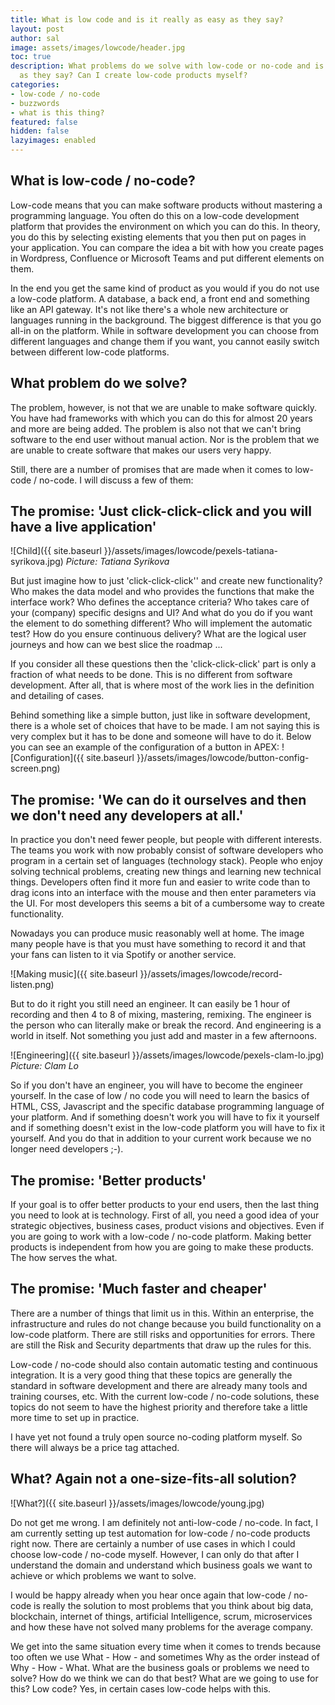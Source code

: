 ```yaml
---
title: What is low code and is it really as easy as they say?
layout: post
author: sal
image: assets/images/lowcode/header.jpg
toc: true
description: What problems do we solve with low-code or no-code and is it as easy
  as they say? Can I create low-code products myself?
categories:
- low-code / no-code
- buzzwords
- what is this thing?
featured: false
hidden: false
lazyimages: enabled
---
```


## What is low-code / no-code?
Low-code means that you can make software products without mastering a programming language. You often do this on a low-code development platform that provides the environment on which you can do this. In theory, you do this by selecting existing elements that you then put on pages in your application. You can compare the idea a bit with how you create pages in Wordpress, Confluence or Microsoft Teams and put different elements on them.

In the end you get the same kind of product as you would if you do not use a low-code platform. A database, a back end, a front end and something like an API gateway. It's not like there's a whole new architecture or languages ​​running in the background. The biggest difference is that you go all-in on the platform. While in software development you can choose from different languages ​​and change them if you want, you cannot easily switch between different low-code platforms.

## What problem do we solve?
The problem, however, is not that we are unable to make software quickly. You have had frameworks with which you can do this for almost 20 years and more are being added. The problem is also not that we can't bring software to the end user without manual action. Nor is the problem that we are unable to create software that makes our users very happy.

Still, there are a number of promises that are made when it comes to low-code / no-code. I will discuss a few of them:

## The promise: 'Just click-click-click and you will have a live application'

![Child]({{ site.baseurl }}/assets/images/lowcode/pexels-tatiana-syrikova.jpg)
*Picture: Tatiana Syrikova*

But just imagine how to just 'click-click-click'' and create new functionality? Who makes the data model and who provides the functions that make the interface work? Who defines the acceptance criteria? Who takes care of your (company) specific designs and UI? And what do you do if you want the element to do something different? Who will implement the automatic test? How do you ensure continuous delivery? What are the logical user journeys and how can we best slice the roadmap ...

If you consider all these questions then the 'click-click-click' part is only a fraction of what needs to be done. This is no different from software development. After all, that is where most of the work lies in the definition and detailing of cases.

Behind something like a simple button, just like in software development, there is a whole set of choices that have to be made. I am not saying this is very complex but it has to be done and someone will have to do it. Below you can see an example of the configuration of a button in APEX:
![Configuration]({{ site.baseurl }}/assets/images/lowcode/button-config-screen.png)

## The promise: 'We can do it ourselves and then we don't need any developers at all.'
In practice you don't need fewer people, but people with different interests. The teams you work with now probably consist of software developers who program in a certain set of languages ​​(technology stack). People who enjoy solving technical problems, creating new things and learning new technical things. Developers often find it more fun and easier to write code than to drag icons into an interface with the mouse and then enter parameters via the UI. For most developers this seems a bit of a cumbersome way to create functionality.


Nowadays you can produce music reasonably well at home. The image many people have is that you must have something to record it and that your fans can listen to it via Spotify or another service.

![Making music]({{ site.baseurl }}/assets/images/lowcode/record-listen.png)

But to do it right you still need an engineer. It can easily be 1 hour of recording and then 4 to 8 of mixing, mastering, remixing. The engineer is the person who can literally make or break the record. And engineering is a world in itself. Not something you just add and master in a few afternoons.

![Engineering]({{ site.baseurl }}/assets/images/lowcode/pexels-clam-lo.jpg)
*Picture: Clam Lo*

So if you don't have an engineer, you will have to become the engineer yourself. In the case of low / no code you will need to learn the basics of HTML, CSS, Javascript and the specific database programming language of your platform. And if something doesn't work you will have to fix it yourself and if something doesn't exist in the low-code platform you will have to fix it yourself. And you do that in addition to your current work because we no longer need developers ;-).


## The promise: 'Better products'
If your goal is to offer better products to your end users, then the last thing you need to look at is technology. First of all, you need a good idea of ​​your strategic objectives, business cases, product visions and objectives. Even if you are going to work with a low-code / no-code platform. Making better products is independent from how you are going to make these products. The how serves the what.

## The promise: 'Much faster and cheaper'
There are a number of things that limit us in this. Within an enterprise, the infrastructure and rules do not change because you build functionality on a low-code platform. There are still risks and opportunities for errors. There are still the Risk and Security departments that draw up the rules for this.

Low-code / no-code should also contain automatic testing and continuous integration. It is a very good thing that these topics are generally the standard in software development and there are already many tools and training courses, etc. With the current low-code / no-code solutions, these topics do not seem to have the highest priority and therefore take a little more time to set up in practice.

I have yet not found a truly open source no-coding platform myself. So there will always be a price tag attached.

## What? Again not a one-size-fits-all solution?

![What?]({{ site.baseurl }}/assets/images/lowcode/young.jpg)

Do not get me wrong. I am definitely not anti-low-code / no-code. In fact, I am currently setting up test automation for low-code / no-code products right now. There are certainly a number of use cases in which I could choose low-code / no-code myself. However, I can only do that after I understand the domain and understand which business goals we want to achieve or which problems we want to solve.

I would be happy already when you hear once again that low-code / no-code is really the solution to most problems that you think about big data, blockchain, internet of things, artificial Intelligence, scrum, microservices and how these have not solved many problems for the average company.

We get into the same situation every time when it comes to trends because too often we use What - How - and sometimes Why as the order instead of Why - How - What. What are the business goals or problems we need to solve? How do we think we can do that best? What are we going to use for this? Low code? Yes, in certain cases low-code helps with this.
